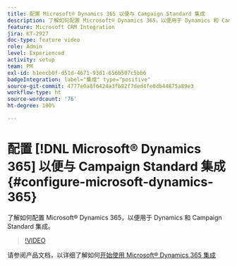 ```yaml
---
title: 配置 Microsoft® Dynamics 365 以便与 Campaign Standard 集成
description: 了解如何配置 Microsoft® Dynamics 365，以便用于 Dynamics 和 Campaign Standard 集成。
feature: Microsoft CRM Integration
jira: KT-2927
doc-type: feature video
role: Admin
level: Experienced
activity: setup
team: PM
exl-id: b1eecb0f-d51d-4671-93d1-656b507c5bb6
badgeIntegration: label="集成" type="positive"
source-git-commit: 4777e0a8f6424a3fb82f7ded4fe0db44875a89e3
workflow-type: ht
source-wordcount: '76'
ht-degree: 100%

---
```


# 配置 [!DNL Microsoft® Dynamics 365] 以便与 Campaign Standard 集成 {#configure-microsoft-dynamics-365}

了解如何配置 Microsoft® Dynamics 365，以便用于 Dynamics 和 Campaign Standard 集成。

>[!VIDEO](https://video.tv.adobe.com/v/27637?quality=12&learn=on)

请参阅产品文档，以详细了解如何[开始使用 Microsoft® Dynamics 365 集成](https://experienceleague.adobe.com/docs/campaign-standard/using/integrating-with-adobe-cloud/campaign-and-microsoft-dynamics-365/d365-acs-get-started.html?lang=zh-Hans)
